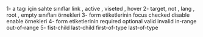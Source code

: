 1- a tagı için sahte sınıflar link , active , viseted , hover
2- target, not , lang , root , empty sınıfları örnekleri
3- form etiketlerinin focus checked disable enable örnekleri
4- form etiketlerinin required optional valid invalid in-range out-of-range
5- fist-child last-child first-of-type last-of-type
